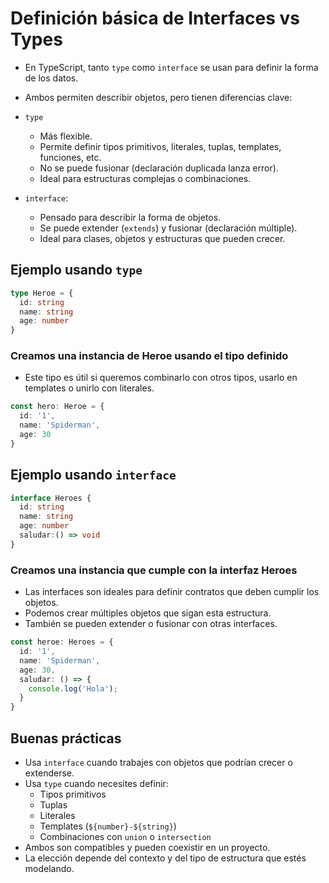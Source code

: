 # Definición básica de Interfaces vs Types

- En TypeScript, tanto `type` como `interface` se usan para definir la forma de los datos.
- Ambos permiten describir objetos, pero tienen diferencias clave:
- `type`
  - Más flexible.
  - Permite definir tipos primitivos, literales, tuplas, templates, funciones, etc.
  - No se puede fusionar (declaración duplicada lanza error).
  - Ideal para estructuras complejas o combinaciones.

- `interface`:
  - Pensado para describir la forma de objetos.
  - Se puede extender (`extends`) y fusionar (declaración múltiple).
  - Ideal para clases, objetos y estructuras que pueden crecer.

## Ejemplo usando `type`

```ts
type Heroe = {
  id: string
  name: string
  age: number
}
```

### Creamos una instancia de Heroe usando el tipo definido

- Este tipo es útil si queremos combinarlo con otros tipos, usarlo en templates o unirlo con literales.

```ts
const hero: Heroe = {
  id: '1',
  name: 'Spiderman',
  age: 30
}
```

## Ejemplo usando `interface`

```ts
interface Heroes {
  id: string
  name: string
  age: number
  saludar:() => void
}
```

### Creamos una instancia que cumple con la interfaz Heroes

- Las interfaces son ideales para definir contratos que deben cumplir los objetos.
- Podemos crear múltiples objetos que sigan esta estructura.
- También se pueden extender o fusionar con otras interfaces.

```ts
const heroe: Heroes = {
  id: '1',
  name: 'Spiderman',
  age: 30,
  saludar: () => {
    console.log('Hola');
  }
}
```

## Buenas prácticas

- Usa `interface` cuando trabajes con objetos que podrían crecer o extenderse.
- Usa `type` cuando necesites definir:
  - Tipos primitivos
  - Tuplas
  - Literales
  - Templates (`${number}-${string}`)
  - Combinaciones con `union` o `intersection`
- Ambos son compatibles y pueden coexistir en un proyecto.
- La elección depende del contexto y del tipo de estructura que estés modelando.

